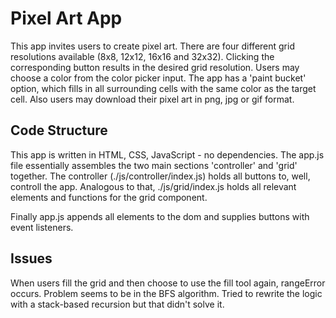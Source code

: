 # Pixel Art App

This app invites users to create pixel art.
There are four different grid resolutions available (8x8, 12x12, 16x16 and 32x32).
Clicking the corresponding button results in
the desired grid resolution.
Users may choose a color from the color picker input.
The app has a 'paint bucket' option, which fills in all surrounding cells with the same color as the target cell.
Also users may download their pixel art in png, jpg or gif format.

## Code Structure

This app is written in HTML, CSS, JavaScript - no dependencies.
The app.js file essentially assembles the two main sections 'controller' and 'grid' together.
The controller (./js/controller/index.js) holds all buttons to, well, controll the app. Analogous to that, ./js/grid/index.js holds all relevant elements and functions for the grid component.

Finally app.js appends all elements to the dom and supplies buttons with event listeners.

## Issues

When users fill the grid and then choose to use the fill tool again, rangeError occurs. Problem seems to be in
the BFS algorithm. Tried to rewrite the logic with a stack-based recursion but that didn't solve it.
